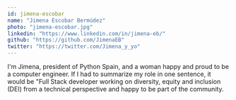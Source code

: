 ```yaml
---
id: jimena-escobar
name: "Jimena Escobar Bermúdez"
photo: "jimena-escobar.jpg"
linkedin: "https://www.linkedin.com/in/jimena-eb/"
github: "https://github.com/JimenaEB"
twitter: "https://twitter.com/Jimena_y_yo"
---
```


I'm Jimena, president of Python Spain, and a woman happy and proud to be a computer engineer. If I had to summarize my role in one sentence, it would be "Full Stack developer working on diversity, equity and inclusion (DEI) from a technical perspective and happy to be part of the community.

